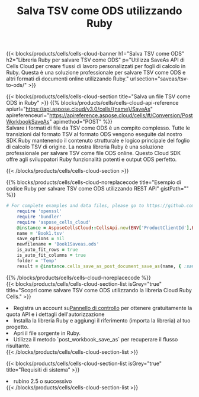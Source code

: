 ﻿---
title:  Salva TSV come ODS utilizzando Ruby
description:  Utilizzando Aspose.Cells Cloud SDK per Ruby per salvare il file in formato TSV come file in formato ODS.
kwords: Excel, Save TSV as ODS, REST, Ruby
howto: How to save TSV as ODS using Aspose.Cells Cloud Ruby library.
---
{{< blocks/products/cells/cells-cloud-banner h1="Salva TSV come ODS" h2="Libreria Ruby per salvare TSV come ODS" p="Utilizza SaveAs API di Cells Cloud per creare flussi di lavoro personalizzati per fogli di calcolo in Ruby. Questa è una soluzione professionale per salvare TSV come ODS e altri formati di documenti online utilizzando Ruby." urlsection="saveas/tsv-to-ods/" >}}

{{< blocks/products/cells/cells-cloud-section title="Salva un file TSV come ODS in Ruby" >}}
{{% blocks/products/cells/cells-cloud-api-reference apiurl="https://api.aspose.cloud/v3.0/cells/{name}/SaveAs" apireferenceurl="https://apireference.aspose.cloud/cells/#/Conversion/PostWorkbookSaveAs" apimethod="POST" %}}
<br/>
Salvare i formati di file da TSV come ODS è un compito complesso. Tutte le transizioni dal formato TSV al formato ODS vengono eseguite dal nostro SDK Ruby mantenendo il contenuto strutturale e logico principale del foglio di calcolo TSV di origine. La nostra libreria Ruby è una soluzione professionale per salvare TSV come file ODS online. Questo Cloud SDK offre agli sviluppatori Ruby funzionalità potenti e output ODS perfetto.

{{< /blocks/products/cells/cells-cloud-section >}}

{{% blocks/products/cells/cells-cloud-noreplacecode title="Esempio di codice Ruby per salvare TSV come ODS utilizzando REST API" gistPath="" %}}
  
```ruby
# For complete examples and data files, please go to https://github.com/aspose-cells-cloud/aspose-cells-cloud-ruby/
    require 'openssl'
    require 'bundler'
    require 'aspose_cells_cloud'
    @instance = AsposeCellsCloud::CellsApi.new(ENV['ProductClientId'],ENV['ProductClientSecret'])
    name = 'Book1.tsv'
    save_options = nil
    newfilename = 'Book1Saveas.ods'
    is_auto_fit_rows = true
    is_auto_fit_columns = true
    folder = 'Temp'
    result = @instance.cells_save_as_post_document_save_as(name, { :save_options=>save_options, :newfilename=>(folder+"/"+newfilename), :is_auto_fit_rows=>is_auto_fit_rows, :is_auto_fit_columns=>is_auto_fit_columns, :folder=>folder})
```
  
{{% /blocks/products/cells/cells-cloud-noreplacecode %}}
<br/>
{{< blocks/products/cells/cells-cloud-section-list isGrey="true" title="Scopri come salvare TSV come ODS utilizzando la libreria Cloud Ruby Cells." >}}
<li> Registra un account su<a href="https://dashboard.aspose.cloud/">Pannello di controllo</a> per ottenere gratuitamente la quota API e i dettagli dell'autorizzazione</li>
<li>Installa la libreria Ruby e aggiungi il riferimento (importa la libreria) al tuo progetto.</li>
<li>Apri il file sorgente in Ruby.</li>
<li>Utilizza il metodo `post_workbook_save_as` per recuperare il flusso risultante.</li>
{{< /blocks/products/cells/cells-cloud-section-list >}}

{{< blocks/products/cells/cells-cloud-section-list isGrey="true" title="Requisiti di sistema" >}}
<li>rubino 2.5 o successivo</li>
{{< /blocks/products/cells/cells-cloud-section-list >}}
